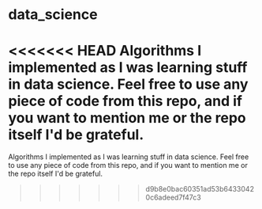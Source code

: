 # data_science
<<<<<<< HEAD
Algorithms I implemented as I was learning stuff in data science. Feel free to use any piece of code from this repo, and if you want to mention me or the repo itself I'd be grateful.
=======
Algorithms I implemented as I was learning stuff in data science.
Feel free to use any piece of code from this repo, and if you want to mention me or the repo itself I'd be grateful.
>>>>>>> d9b8e0bac60351ad53b64330420c6adeed7f47c3
